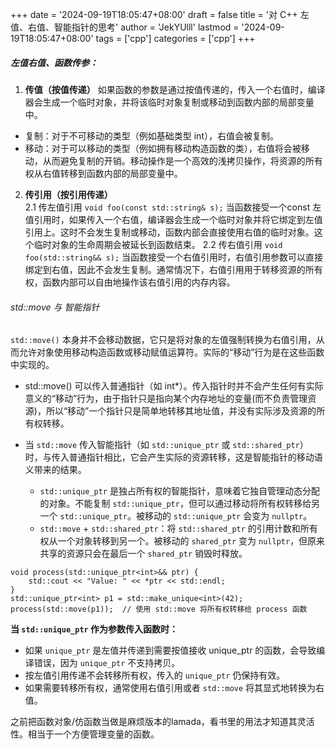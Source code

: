 +++
date = '2024-09-19T18:05:47+08:00'
draft = false
title = '对 C++ 左值、右值、智能指针的思考'
author = 'JekYUlll'
lastmod = '2024-09-19T18:05:47+08:00'
tags = ['cpp']
categories = ['cpp']
+++

##### 左值右值、函数传参：

1. **传值（按值传递）** 
如果函数的参数是通过按值传递的，传入一个右值时，编译器会生成一个临时对象，并将该临时对象复制或移动到函数内部的局部变量中。  
- 复制：对于不可移动的类型（例如基础类型 int），右值会被复制。
- 移动：对于可以移动的类型（例如拥有移动构造函数的类），右值将会被移动，从而避免复制的开销。移动操作是一个高效的浅拷贝操作，将资源的所有权从右值转移到函数内部的局部变量中。

2. **传引用（按引用传递）**  
2.1 传左值引用
`void foo(const std::string& s);` 当函数接受一个const 左值引用时，如果传入一个右值，编译器会生成一个临时对象并将它绑定到左值引用上。这时不会发生复制或移动，函数内部会直接使用右值的临时对象。这个临时对象的生命周期会被延长到函数结束。
2.2 传右值引用
`void foo(std::string&& s);` 当函数接受一个右值引用时，右值引用参数可以直接绑定到右值，因此不会发生复制。通常情况下，右值引用用于转移资源的所有权，函数内部可以自由地操作该右值引用的内存内容。

###### std::move 与 智能指针

`std::move()` 本身并不会移动数据，它只是将对象的左值强制转换为右值引用，从而允许对象使用移动构造函数或移动赋值运算符。实际的“移动”行为是在这些函数中实现的。

- std::move() 可以传入普通指针（如 int*）。传入指针时并不会产生任何有实际意义的“移动”行为，由于指针只是指向某个内存地址的变量(而不负责管理资源)，所以“移动”一个指针只是简单地转移其地址值，并没有实际涉及资源的所有权转移。

- 当 `std::move` 传入智能指针（如 `std::unique_ptr` 或 `std::shared_ptr`）时，与传入普通指针相比，它会产生实际的资源转移，这是智能指针的移动语义带来的结果。  
  - `std::unique_ptr` 是独占所有权的智能指针，意味着它独自管理动态分配的对象。不能复制 `std::unique_ptr`，但可以通过移动将所有权转移给另一个 `std::unique_ptr`。被移动的 `std::unique_ptr` 会变为 `nullptr`。
  - `std::move` + `std::shared_ptr`：将 `std::shared_ptr` 的引用计数和所有权从一个对象转移到另一个。被移动的 `shared_ptr` 变为 `nullptr`，但原来共享的资源只会在最后一个 `shared_ptr` 销毁时释放。

```
void process(std::unique_ptr<int>&& ptr) {
    std::cout << "Value: " << *ptr << std::endl;
}
std::unique_ptr<int> p1 = std::make_unique<int>(42);
process(std::move(p1));  // 使用 std::move 将所有权转移给 process 函数
```
**当 `std::unique_ptr` 作为参数传入函数时：**
- 如果 `unique_ptr` 是左值并传递到需要按值接收 unique_ptr 的函数，会导致编译错误，因为 `unique_ptr` 不支持拷贝。
- 按左值引用传递不会转移所有权，传入的 `unique_ptr` 仍保持有效。
- 如果需要转移所有权，通常使用右值引用或者 `std::move` 将其显式地转换为右值。

之前把函数对象/仿函数当做是麻烦版本的lamada，看书里的用法才知道其灵活性。相当于一个方便管理变量的函数。
